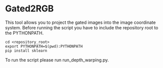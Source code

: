 Gated2RGB
============================

This tool allows you to project the gated images into the image coordinate system. 
Before running the script you have to include the repository root to the PYTHONPATH.

```
cd <repository_root>
export PYTHONPATH=$(pwd):PYTHONPATH
pip install sklearn
```

To run the script please run run_depth_warping.py.
